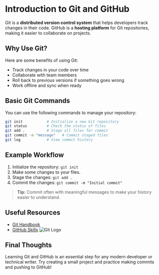 # Introduction to Git and GitHub

Git is a **distributed version control system** that helps developers track changes in their code. GitHub is a **hosting platform** for Git repositories, making it easier to collaborate on projects.

## Why Use Git?

Here are some benefits of using Git:

- Track changes in your code over time
- Collaborate with team members
- Roll back to previous versions if something goes wrong
- Work offline and sync when ready

## Basic Git Commands

You can use the following commands to manage your repository:

```bash
git init           # Initialize a new Git repository
git status         # Check the status of files
git add .          # Stage all files for commit
git commit -m "message"   # Commit staged files
git log            # View commit history
````

## Example Workflow

1. Initialize the repository: `git init`
2. Make some changes to your files.
3. Stage the changes: `git add .`
4. Commit the changes: `git commit -m "Initial commit"`

> **Tip:** Commit often with meaningful messages to make your history easier to understand.

## Useful Resources

* [Git Handbook](https://guides.github.com/introduction/git-handbook/)
* [GitHub Skills](https://skills.github.com/)
![Git Logo](https://git-scm.com/images/logos/downloads/Git-Icon-1788C.png)


## Final Thoughts

Learning Git and GitHub is an essential step for any modern developer or technical writer. Try creating a small project and practice making commits and pushing to GitHub!